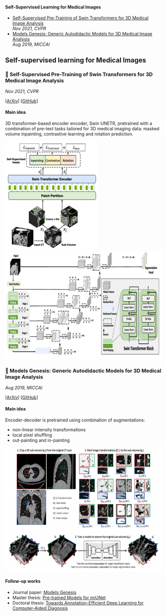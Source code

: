#### Self-Supervised Learning for Medical Images
- [Self-Supervised Pre-Training of Swin Transformers for 3D Medical Image Analysis](#small_blue_diamond-self-supervised-pre-training-of-swin-transformers-for-3d-medical-image-analysis)    
_Nov 2021, CVPR_
- [Models Genesis: Generic Autodidactic Models for 3D Medical Image Analysis](#small_blue_diamond-models-genesis-generic-autodidactic-models-for-3d-medical-image-analysis)    
_Aug 2019, MICCAI_

## Self-supervised learning for Medical Images

### :small_blue_diamond: Self-Supervised Pre-Training of Swin Transformers for 3D Medical Image Analysis
_Nov 2021, CVPR_  

[[ArXiv](https://arxiv.org/abs/2111.14791)]
[[GitHub](https://github.com/Project-MONAI/research-contributions/tree/main/SwinUNETR)]

#### Main idea
3D transformer-based encoder encoder, Swin UNETR, pretrained with a combination of pre-text tasks tailored
for 3D medical imaging data: masked volume inpainting, contrastive learning and rotation prediction.

<p float="left">
  <img src="medical_self_supervised_learning_images/swin_framework.png" width="300" height="350" />
  <img src="medical_self_supervised_learning_images/swin_architecture.png" width="700" height="350" />
</p>

### :small_blue_diamond: Models Genesis: Generic Autodidactic Models for 3D Medical Image Analysis
_Aug 2019, MICCAI_  

[[ArXiv](https://arxiv.org/abs/1908.06912)]
[[GitHub](https://github.com/MrGiovanni/ModelsGenesis)]

#### Main idea
Encoder-decoder is pretrained using combination of augmentations:
- non-linear intensity transformations
- local pixel shuffling
- out-painting and in-painting  

<img src="medical_self_supervised_learning_images/models_genesis_framework.png" height="400" />

#### Follow-up works
- Journal paper: [Models Genesis](https://arxiv.org/abs/2004.07882)
- Master thesis: [Pre-trained Models for nnUNet](https://keep.lib.asu.edu/_flysystem/fedora/c7/Bajpai_asu_0010N_20597.pdf)
- Doctoral thesis: [Towards Annotation-Efficient Deep Learning for Computer-Aided Diagnosis](https://keep.lib.asu.edu/_flysystem/fedora/c7/Zhou_asu_0010E_21043.pdf)
